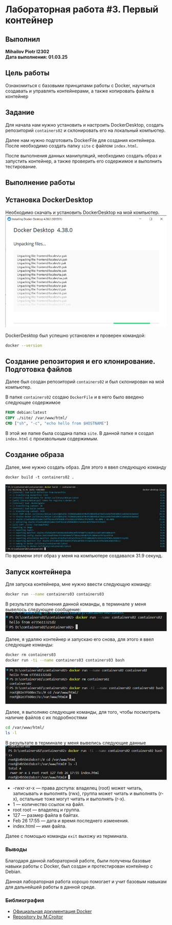 # Лабораторная работа #3. Первый контейнер

## Выполнил

**Mihailov Piotr I2302**  
**Дата выполнения: 01.03.25**

## Цель работы

Ознакомиться с базовыми принципами работы с Docker, научиться создавать и управлять контейнерами, а также копировать файлы в контейнер

## Задание

Для начала нам нужно установить и настроить DockerDesktop, создать репозиторий `containers02` и склонировать его на локальный компьютер.

Далее нам нужно подготовить DockerFile для создания контейнера. После необходимо создать папку `site` с файлом `index.html`.

После выполнения данных манипуляций, необходимо создать образ и запустить контейнер, а также проверить его содержимое и выполнить тестирование.

## Выполнение работы

## Установка DockerDesktop

Необходимо скачать и установить DockerDesktop на мой компьютер.
![install](images/install.png)

DockerDesktop был успешно установлен и проверен командой:

```bash
docker --version
```

## Создание репозитория и его клонирование. Подготовка файлов

Далее был создан репозиторий `containers02` и был склонирован на мой компьютер.

В папке `containers02` создаю `DockerFile` и в него было введено следующее содержимое

```DockerFile
FROM debian:latest
COPY ./site/ /var/www/html/
CMD ["sh", "-c", "echo hello from $HOSTNAME"]
```

В этой же папке была создана папка `site`. В данной папке я создал `index.html` с произвольным содержимым.

## Создание образа

Далее, мне нужно создать образ. Для этого я ввел следующую команду

```DockerFile
docker build -t containers02 .
```

![build](images/dockerbuild.png)
По времени этот образ у меня на компьютере создавался 31.9 секунд.

## Запуск контейнера

Для запуска контейнера, мне нужно ввести следующую команду:

```bash
docker run --name containers03 containers03
```

В результате выполнения данной команды, в терминале у меня вывелось следующее сообщение:
![run](images/dockerrun.png)

Далее, я удаляю контейнер и запускаю его снова, для этого я ввел следующие команды:

```bash
docker rm containers03
docker run -ti --name containers03 containers03 bash
```

![images](images/rm.png)

Далее, я выполняю следующие команды, для того, чтобы посмотреть наличие файлов с их подробностями

```bash
cd /var/www/html/
ls -l
```

В результате в терминале у меня вывелись следующие данные
![lsl](images/lsl.png)

- -rwxr-xr-x — права доступа: владелец (root) может читать, записывать и выполнять (rwx), группа может читать и выполнять (r-x), остальные тоже могут читать и выполнять (r-x).
- 1 — количество ссылок на файл.
- root root — владелец и группа.
- 127 — размер файла в байтах.
- Feb 26 17:55 — дата и время последнего изменения.
- index.html — имя файла.

Далее с помощью команды `exit` выхожу из терминала.

### Выводы

Благодаря данной лабораторной работе, были получены базовые навыки работы с Docker, был создан и протестирован контейнер с Debian.

Данная лабораторная работа хорошо помогает и учит базовым навыкам для дальнейшей работы в данной среде.

### Библиография

- [Официальная документация Docker](https://docs.docker.com/)
- [Repository by M.Croitor](https://github.com/mcroitor/app_containerization_ru)
